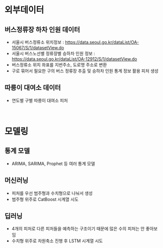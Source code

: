 # 외부데이터

## 버스정류장 하차 인원 데이터
- 서울시 버스정류소 위치정보 : https://data.seoul.go.kr/dataList/OA-15067/S/1/datasetView.do
- 서울시 버스노선별 정류장별 승하차 인원 정보 : https://data.seoul.go.kr/dataList/OA-12912/S/1/datasetView.do
- 버스정류소 위치 좌표를 지번주소, 도로명 주소로 변환
- 구로 묶어서 필요한 구의 버스 정류장 추출 및 승하차 인원 통계 정보 활용 피처 생성


## 따릉이 대여소 데이터
- 연도별 구별 따릉이 대여소 피처 

<br>

# 모델링

## 통계 모델
- ARIMA, SARIMA, Prophet 등 여러 통계 모델 


## 머신러닝
- 피처를 우선 범주형과 수치형으로 나눠서 생성
- 범주형 위주로 CatBoost 시계열 시도


## 딥러닝
- 4개의 피처로 다른 피처들을 예측하는 구조이기 때문에 많은 수의 피처는 안 좋아보임
- 수치형 위주로 차원축소 진행 후 LSTM 시계열 시도
